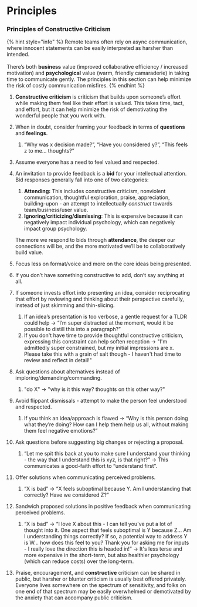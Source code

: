 # Principles

### Principles of Constructive Criticism

{% hint style="info" %}
Remote teams often rely on async communication, where innocent statements can be easily interpreted as harsher than intended.\
\
There’s both **business** value (improved collaborative efficiency / increased motivation) and **psychological** value (warm, friendly camaraderie) in taking time to communicate gently. The principles in this section can help minimize the risk of costly communication misfires.
{% endhint %}

1. **Constructive criticism** is criticism that builds upon someone’s effort while making them feel like their effort is valued. This takes time, tact, and effort, but it can help minimize the risk of demotivating the wonderful people that you work with.
2. When in doubt, consider framing your feedback in terms of **questions** and **feelings**.
   1. “Why was x decision made?”, “Have you considered y?”, “This feels z to me… thoughts?”
3. Assume everyone has a need to feel valued and respected.
4.  An invitation to provide feedback is a **bid** for your intellectual attention. Bid responses generally fall into one of two categories:

    1. **Attending:** This includes constructive criticism, nonviolent communication, thoughtful exploration, praise, appreciation, building-upon - an attempt to intellectually _construct_ towards team/business/user value.
    2. **Ignoring/criticizing/dismissing**: This is expensive because it can negatively impact individual psychology, which can negatively impact group psychology.

    The more we respond to bids through **attendance**, the deeper our connections will be, and the more motivated we’ll be to collaboratively build value.
5. Focus less on format/voice and more on the core ideas being presented.
6. If you don’t have something constructive to add, don’t say anything at all.
7. If someone invests effort into presenting an idea, consider reciprocating that effort by reviewing and thinking about their perspective carefully, instead of just skimming and thin-slicing.
   1. If an idea’s presentation is too verbose, a gentle request for a TLDR could help → “I’m super distracted at the moment, would it be possible to distill this into a paragraph?”
   2. If you don't have time to provide thoughtful constructive criticism, expressing this constraint can help soften reception -> "I'm admittedly super constrained, but my initial impressions are x. Please take this with a grain of salt though - I haven't had time to review and reflect in detail!"
8. Ask questions about alternatives instead of imploring/demanding/commanding.
   1. "do X" -> "why is it this way? thoughts on this other way?"
9. Avoid flippant dismissals - attempt to make the person feel understood and respected.
   1. If you think an idea/approach is flawed → “Why is this person doing what they’re doing? How can I help them help us all, without making them feel negative emotions?”
10. Ask questions before suggesting big changes or rejecting a proposal.
    1. “Let me spit this back at you to make sure I understand your thinking - the way that I understand this is xyz, is that right?” → This communicates a good-faith effort to “understand first”.
11. Offer solutions when communicating perceived problems.
    1. “X is bad” → “X feels suboptimal because Y. Am I understanding that correctly? Have we considered Z?”
12. Sandwich proposed solutions in positive feedback when communicating perceived problems.
    1. “X is bad” → “I love X about this - I can tell you've put a lot of thought into it. One aspect that feels suboptimal is Y because Z... Am I understanding things correctly? If so, a potential way to address Y is W... how does this feel to you? Thank you for asking me for inputs - I really love the direction this is headed in!” -> It's less terse and more expensive in the short-term, but also healthier psychology (which can reduce costs) over the long-term.
13. Praise, encouragement, and **constructive** criticism can be shared in public, but harsher or blunter criticism is usually best offered privately. Everyone lives somewhere on the spectrum of sensitivity, and folks on one end of that spectrum may be easily overwhelmed or demotivated by the anxiety that can accompany public criticism.
